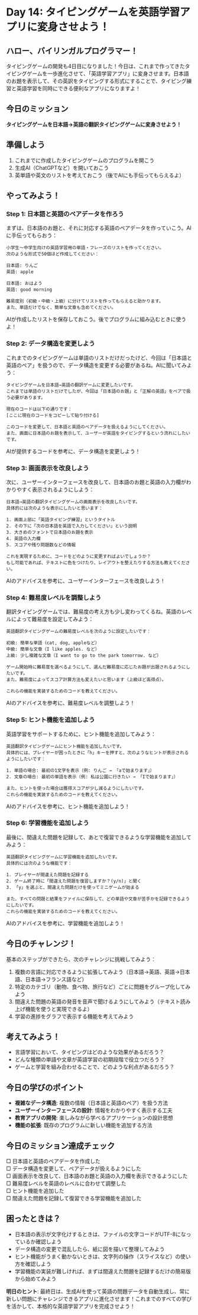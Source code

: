 # Day 14: タイピングゲームを英語学習アプリに変身させよう！

## ハロー、バイリンガルプログラマー！

タイピングゲームの開発も4日目になりました！今日は、これまで作ってきたタイピングゲームを一歩進化させて、「英語学習アプリ」に変身させます。日本語のお題を表示して、その英訳をタイピングする形式にすることで、タイピング練習と英語学習を同時にできる便利なアプリになりますよ！

## 今日のミッション
**タイピングゲームを日本語→英語の翻訳タイピングゲームに変身させよう！**

## 準備しよう
1. これまでに作成したタイピングゲームのプログラムを開こう
2. 生成AI（ChatGPTなど）を開いておこう
3. 英単語や英文のリストを考えておこう（後でAIにも手伝ってもらえるよ）

## やってみよう！

### Step 1: 日本語と英語のペアデータを作ろう
まずは、日本語のお題と、それに対応する英語のペアデータを作っていこう。AIに手伝ってもらおう：

```
小学生〜中学生向けの英語学習用の単語・フレーズのリストを作ってください。
次のような形式で50個ほど作成してください：

日本語: りんご
英語: apple

日本語: おはよう
英語: good morning

難易度別（初級・中級・上級）に分けてリストを作ってもらえると助かります。
また、単語だけでなく、簡単な文章も含めてください。
```

AIが作成したリストを保存しておこう。後でプログラムに組み込むときに使うよ！

### Step 2: データ構造を変更しよう
これまでのタイピングゲームは単語のリストだけだったけど、今回は「日本語と英語のペア」を扱うので、データ構造を変更する必要があるね。AIに聞いてみよう：

```
タイピングゲームを日本語→英語の翻訳ゲームに変更したいです。
これまでは単語のリストだけでしたが、今回は「日本語のお題」と「正解の英語」をペアで扱う必要があります。

現在のコードは以下の通りです：
[ここに現在のコードをコピーして貼り付ける]

このコードを変更して、日本語と英語のペアデータを扱えるようにしてください。
また、画面に日本語のお題を表示して、ユーザーが英語をタイピングするという流れにしたいです。
```

AIが提供するコードを参考に、データ構造を変更しよう！

### Step 3: 画面表示を改良しよう
次に、ユーザーインターフェースを改良して、日本語のお題と英語の入力欄がわかりやすく表示されるようにしよう：

```
日本語→英語の翻訳タイピングゲームの画面表示を改良したいです。
具体的には次のような表示にしたいと思います：

1. 画面上部に「英語タイピング練習」というタイトル
2. その下に「次の日本語を英語で入力してください」という説明
3. 大きめのフォントで日本語のお題を表示
4. 英語の入力欄
5. スコアや残り問題数などの情報

これを実現するために、コードをどのように変更すればよいでしょうか？
もし可能であれば、テキストに色をつけたり、レイアウトを整えたりする方法も教えてください。
```

AIのアドバイスを参考に、ユーザーインターフェースを改良しよう！

### Step 4: 難易度レベルを調整しよう
翻訳タイピングゲームでは、難易度の考え方も少し変わってくるね。英語のレベルによって難易度を設定してみよう：

```
英語翻訳タイピングゲームの難易度レベルを次のように設定したいです：

初級: 簡単な単語（cat, dog, appleなど）
中級: 簡単な文章（I like apples. など）
上級: 少し複雑な文章（I want to go to the park tomorrow. など）

ゲーム開始時に難易度を選べるようにして、選んだ難易度に応じたお題が出題されるようにしたいです。
また、難易度によってスコア計算方法も変えたいと思います（上級ほど高得点）。

これらの機能を実装するためのコードを教えてください。
```

AIのアドバイスを参考に、難易度レベルを調整しよう！

### Step 5: ヒント機能を追加しよう
英語学習をサポートするために、ヒント機能を追加してみよう：

```
英語翻訳タイピングゲームにヒント機能を追加したいです。
具体的には、プレイヤーが困ったときに「h」キーを押すと、次のようなヒントが表示されるようにしたいです：

1. 単語の場合: 最初の1文字を表示（例: りんご → 「aで始まります」）
2. 文章の場合: 最初の単語を表示（例: 私は公園に行きたい → 「Iで始まります」）

また、ヒントを使った場合は獲得スコアが少し減るようにしたいです。
これらの機能を実装するためのコードを教えてください。
```

AIのアドバイスを参考に、ヒント機能を追加しよう！

### Step 6: 学習機能を追加しよう
最後に、間違えた問題を記録して、あとで復習できるような学習機能を追加してみよう：

```
英語翻訳タイピングゲームに学習機能を追加したいです。
具体的には次のような機能です：

1. プレイヤーが間違えた問題を記録する
2. ゲーム終了時に「間違えた問題を復習しますか？(y/n)」と聞く
3. 「y」を選ぶと、間違えた問題だけを使ってミニゲームが始まる

また、すべての問題と結果をファイルに保存して、どの単語や文章が苦手かを記録できるようにしたいです。
これらの機能を実装するためのコードを教えてください。
```

AIのアドバイスを参考に、学習機能を追加しよう！

## 今日のチャレンジ！
基本のステップができたら、次のチャレンジに挑戦してみよう：

1. 複数の言語に対応できるように拡張してみよう（日本語→英語、英語→日本語、日本語→フランス語など）
2. 特定のカテゴリ（動物、食べ物、旅行など）ごとに問題をグループ化してみよう
3. 間違えた問題の英語の発音を音声で聞けるようにしてみよう（テキスト読み上げ機能を使うと実現できるよ）
4. 学習の進捗をグラフで表示する機能を考えてみよう

## 考えてみよう！
- 言語学習において、タイピングはどのような効果があるだろう？
- どんな種類の単語や文章が英語学習の初期段階で役立つだろう？
- ゲームと学習を組み合わせることで、どのような利点があるだろう？

## 今日の学びのポイント
- **複雑なデータ構造**: 複数の情報（日本語と英語のペア）を扱う方法
- **ユーザーインターフェースの設計**: 情報をわかりやすく表示する工夫
- **教育アプリの開発**: 楽しみながら学べるアプリケーションの設計思想
- **機能の拡張**: 既存のプログラムに新しい機能を追加する方法

## 今日のミッション達成チェック
□ 日本語と英語のペアデータを作成した  
□ データ構造を変更して、ペアデータが扱えるようにした  
□ 画面表示を改良して、日本語のお題と英語の入力欄を表示できるようにした  
□ 難易度レベルを英語のレベルに合わせて調整した  
□ ヒント機能を追加した  
□ 間違えた問題を記録して復習できる学習機能を追加した  

## 困ったときは？
- 日本語の表示が文字化けするときは、ファイルの文字コードがUTF-8になっているか確認しよう
- データ構造の変更で混乱したら、紙に図を描いて整理してみよう
- ヒント機能がうまく動かないときは、文字列の操作（スライスなど）の使い方を確認しよう
- 学習機能の実装が難しければ、まずは間違えた問題を記録するだけの簡易版から始めてみよう

**明日のヒント**: 最終日は、生成AIを使って英語の問題データを自動生成し、常に新しい問題にチャレンジできるアプリに進化させます！これまでのすべての学びを活かして、本格的な英語学習アプリを完成させよう！
